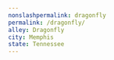 ```yaml
---
﻿nonslashpermalink: dragonfly
permalink: /dragonfly/
alley: Dragonfly
city: Memphis
state: Tennessee
---
```

